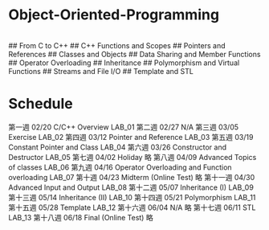 # Object-Oriented-Programming
<br/>
## From C to C++
## C++ Functions and Scopes
## Pointers and References
## Classes and Objects
## Data Sharing and Member Functions
## Operator Overloading
## Inheritance
## Polymorphism and Virtual Functions
## Streams and File I/O
## Template and STL

# Schedule

第一週
02/20
C/C++ Overview
LAB_01
第二週
02/27
N/A
第三週
03/05
Exercise
LAB_02
第四週
03/12
Pointer and Reference
LAB_03
第五週
03/19
Constant Pointer and Class
LAB_04
第六週
03/26
Constructor and Destructor
LAB_05
第七週
04/02
Holiday
略
第八週
04/09
Advanced Topics of classes
LAB_06
第九週
04/16
Operator Overloading and Function overloading
LAB_07
第十週
04/23
Midterm (Online Test)
略
第十一週
04/30
Advanced Input and Output
LAB_08
第十二週
05/07
Inheritance (I)
LAB_09
第十三週
05/14
Inheritance (II)
LAB_10
第十四週
05/21
Polymorphism
LAB_11
第十五週
05/28
Template
LAB_12
第十六週
06/04
N/A
略
第十七週
06/11
STL
LAB_13
第十八週
06/18
Final (Online Test)
略
